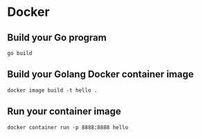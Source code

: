 # Docker

## Build your Go program

```shell
go build
```

## Build your Golang Docker container image


```shell
docker image build -t hello .
```

## Run your container image

```shell
docker container run -p 8888:8888 hello
```

